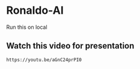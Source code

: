 # Ronaldo-AI
Run this on local

## Watch this video for presentation
 ```https://youtu.be/aGnC24prPI0```

